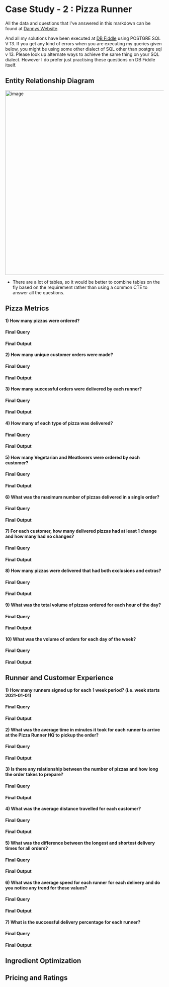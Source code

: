 # Case Study - 2 : Pizza Runner

All the data and questions that I've answered in this markdown can be found at  [Dannys Website](https://8weeksqlchallenge.com/case-study-2/).

And all my solutions have been executed at [DB Fiddle](https://www.db-fiddle.com/f/7VcQKQwsS3CTkGRFG7vu98/65) using POSTGRE SQL V 13. If you get any kind of errors when you are executing my queries given below, you might be using some other dialect of SQL other than postgre sql v 13. Please look up alternate ways to achieve the same thing on your SQL dialect. However I do prefer just practising these questions on DB Fiddle itself.

## Entity Relationship Diagram

<img width="587" alt="image" src="https://github.com/user-attachments/assets/2f230655-cd2b-4f25-8882-01c4f4f21517">

- There are a lot of tables, so it would be better to combine tables on the fly based on the requirement rather than using a common CTE to answer all the questions.

## Pizza Metrics
**1) How many pizzas were ordered?**

#### Final Query

#### Final Output
 
**2) How many unique customer orders were made?**

#### Final Query

#### Final Output
 
**3) How many successful orders were delivered by each runner?**

#### Final Query

#### Final Output
 
**4) How many of each type of pizza was delivered?**

#### Final Query

#### Final Output
 
**5) How many Vegetarian and Meatlovers were ordered by each customer?**

#### Final Query

#### Final Output
 
**6) What was the maximum number of pizzas delivered in a single order?**

#### Final Query

#### Final Output
 
**7) For each customer, how many delivered pizzas had at least 1 change and how many had no changes?**

#### Final Query

#### Final Output
 
**8) How many pizzas were delivered that had both exclusions and extras?**

#### Final Query

#### Final Output
 
**9) What was the total volume of pizzas ordered for each hour of the day?**

#### Final Query

#### Final Output
 
**10) What was the volume of orders for each day of the week?**

#### Final Query

#### Final Output
 

## Runner and Customer Experience

**1) How many runners signed up for each 1 week period? (i.e. week starts 2021-01-01)**

#### Final Query

#### Final Output
 
**2) What was the average time in minutes it took for each runner to arrive at the Pizza Runner HQ to pickup the order?**

#### Final Query

#### Final Output
 
**3) Is there any relationship between the number of pizzas and how long the order takes to prepare?**

#### Final Query

#### Final Output
 
**4) What was the average distance travelled for each customer?**

#### Final Query

#### Final Output
 
**5) What was the difference between the longest and shortest delivery times for all orders?**

#### Final Query

#### Final Output
 
**6) What was the average speed for each runner for each delivery and do you notice any trend for these values?**

#### Final Query

#### Final Output
 
**7) What is the successful delivery percentage for each runner?**

#### Final Query

#### Final Output
 

## Ingredient Optimization


## Pricing and Ratings


